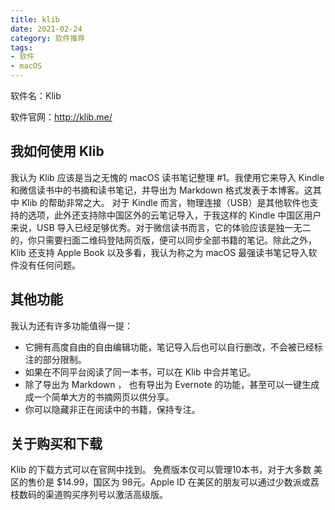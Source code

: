 ```yaml
---
title: klib
date: 2021-02-24 
category: 软件推荐
tags:
- 软件
- macOS
---
```


软件名：Klib

软件官网：<http://klib.me/>

## 我如何使用 Klib

我认为 Klib 应该是当之无愧的 macOS 读书笔记整理 #1。我使用它来导入 Kindle 和微信读书中的书摘和读书笔记，并导出为 Markdown 格式发表于本博客。这其中 Klib 的帮助非常之大。
对于 Kindle 而言，物理连接（USB）是其他软件也支持的选项，此外还支持除中国区外的云笔记导入，于我这样的 Kindle 中国区用户来说，USB 导入已经足够优秀。对于微信读书而言，它的体验应该是独一无二的，你只需要扫面二维码登陆网页版，便可以同步全部书籍的笔记。除此之外，Klib 还支持 Apple Book 以及多看，我认为称之为 macOS 最强读书笔记导入软件没有任何问题。

<!--more-->
## 其他功能

我认为还有许多功能值得一提：

- 它拥有高度自由的自由编辑功能，笔记导入后也可以自行删改，不会被已经标注的部分限制。
- 如果在不同平台阅读了同一本书，可以在 Klib 中合并笔记。
- 除了导出为 Markdown ， 也有导出为 Evernote 的功能，甚至可以一键生成成一个简单大方的书摘网页以供分享。
- 你可以隐藏非正在阅读中的书籍，保持专注。

## 关于购买和下载

Klib 的下载方式可以在官网中找到。
免费版本仅可以管理10本书，对于大多数
美区的售价是 $14.99，国区为 98元。Apple ID 在美区的朋友可以通过少数派或荔枝数码的渠道购买序列号以激活高级版。
